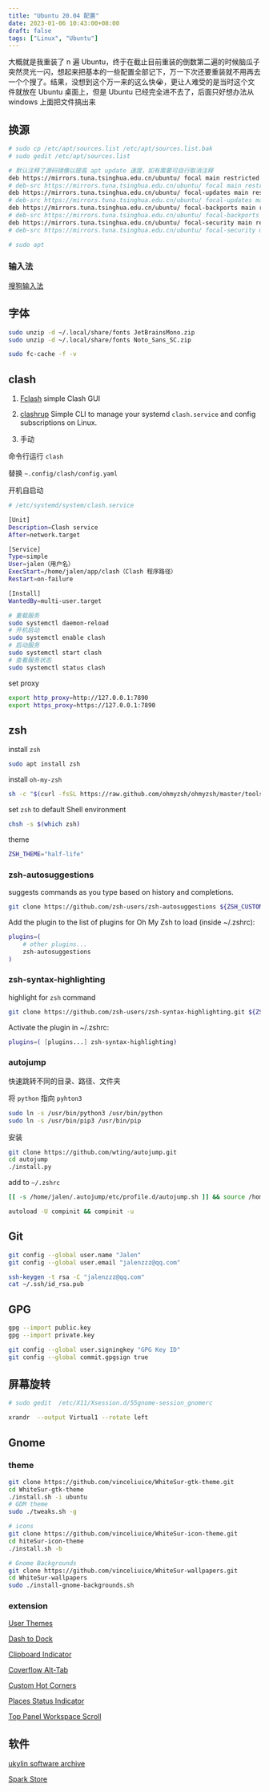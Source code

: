 ```yaml
---
title: "Ubuntu 20.04 配置"
date: 2023-01-06 10:43:00+08:00
draft: false
tags: ["Linux", "Ubuntu"]
---
```


大概就是我重装了 n 遍 Ubuntu，终于在截止目前重装的倒数第二遍的时候脑瓜子突然灵光一闪，想起来把基本的一些配置全部记下，万一下次还要重装就不用再去一个个搜了。结果，没想到这个万一来的这么快:sob:，更让人难受的是当时这个文件就放在 Ubuntu 桌面上，但是 Ubuntu 已经完全进不去了，后面只好想办法从 windows 上面把文件搞出来

## 换源

```sh
# sudo cp /etc/apt/sources.list /etc/apt/sources.list.bak
# sudo gedit /etc/apt/sources.list

# 默认注释了源码镜像以提高 apt update 速度，如有需要可自行取消注释
deb https://mirrors.tuna.tsinghua.edu.cn/ubuntu/ focal main restricted universe multiverse
# deb-src https://mirrors.tuna.tsinghua.edu.cn/ubuntu/ focal main restricted universe multiverse
deb https://mirrors.tuna.tsinghua.edu.cn/ubuntu/ focal-updates main restricted universe multiverse
# deb-src https://mirrors.tuna.tsinghua.edu.cn/ubuntu/ focal-updates main restricted universe multiverse
deb https://mirrors.tuna.tsinghua.edu.cn/ubuntu/ focal-backports main restricted universe multiverse
# deb-src https://mirrors.tuna.tsinghua.edu.cn/ubuntu/ focal-backports main restricted universe multiverse
deb https://mirrors.tuna.tsinghua.edu.cn/ubuntu/ focal-security main restricted universe multiverse
# deb-src https://mirrors.tuna.tsinghua.edu.cn/ubuntu/ focal-security main restricted universe multiverse

# sudo apt
```

### 输入法

[搜狗输入法][]

## 字体

```sh
sudo unzip -d ~/.local/share/fonts JetBrainsMono.zip
sudo unzip -d ~/.local/share/fonts Noto_Sans_SC.zip

sudo fc-cache -f -v
```

## clash

1. [Fclash][] simple Clash GUI

2. [clashrup][] Simple CLI to manage your systemd `clash.service` and config subscriptions on Linux.

3. 手动

命令行运行 `clash`

替换 `~.config/clash/config.yaml`

开机自启动

```sh
# /etc/systemd/system/clash.service

[Unit]
Description=Clash service
After=network.target

[Service]
Type=simple
User=jalen（用户名）
ExecStart=/home/jalen/app/clash（Clash 程序路径）
Restart=on-failure

[Install]
WantedBy=multi-user.target
```

```sh
# 重载服务
sudo systemctl daemon-reload
# 开机启动
sudo systemctl enable clash
# 启动服务
sudo systemctl start clash
# 查看服务状态
sudo systemctl status clash
```

set proxy

```sh
export http_proxy=http://127.0.0.1:7890
export https_proxy=https://127.0.0.1:7890
```

## zsh

install `zsh`

```sh
sudo apt install zsh
```

install `oh-my-zsh`

```sh
sh -c "$(curl -fsSL https://raw.github.com/ohmyzsh/ohmyzsh/master/tools/install.sh)"
```

set `zsh` to default Shell environment

```sh
chsh -s $(which zsh)
```

theme

```sh
ZSH_THEME="half-life"
```

### zsh-autosuggestions

suggests commands as you type based on history and completions.

```sh
git clone https://github.com/zsh-users/zsh-autosuggestions ${ZSH_CUSTOM:-~/.oh-my-zsh/custom}/plugins/zsh-autosuggestions
```

Add the plugin to the list of plugins for Oh My Zsh to load (inside ~/.zshrc):

```sh
plugins=( 
    # other plugins...
    zsh-autosuggestions
)
```

### zsh-syntax-highlighting

highlight for `zsh` command

```sh
git clone https://github.com/zsh-users/zsh-syntax-highlighting.git ${ZSH_CUSTOM:-~/.oh-my-zsh/custom}/plugins/zsh-syntax-highlighting
```

Activate the plugin in ~/.zshrc:

```sh
plugins=( [plugins...] zsh-syntax-highlighting)
```

### autojump

快速跳转不同的目录、路径、文件夹

将 `python` 指向 `pyhton3`

```sh
sudo ln -s /usr/bin/python3 /usr/bin/python
sudo ln -s /usr/bin/pip3 /usr/bin/pip
```

安装

```bash
git clone https://github.com/wting/autojump.git
cd autojump
./install.py
```

add to `~/.zshrc`

```sh
[[ -s /home/jalen/.autojump/etc/profile.d/autojump.sh ]] && source /home/jalen/.autojump/etc/profile.d/autojump.sh

autoload -U compinit && compinit -u
```

## Git

```sh
git config --global user.name "Jalen"
git config --global user.email "jalenzzz@qq.com"

ssh-keygen -t rsa -C "jalenzzz@qq.com"
cat ~/.ssh/id_rsa.pub
```

## GPG

```sh
gpg --import public.key
gpg --import private.key

git config --global user.signingkey "GPG Key ID"
git config --global commit.gpgsign true
```

## 屏幕旋转

```sh
# sudo gedit  /etc/X11/Xsession.d/55gnome-session_gnomerc

xrandr  --output Virtual1 --rotate left
```

## Gnome

### theme

```sh
git clone https://github.com/vinceliuice/WhiteSur-gtk-theme.git
cd WhiteSur-gtk-theme
./install.sh -i ubuntu
# GDM theme
sudo ./tweaks.sh -g

# icons
git clone https://github.com/vinceliuice/WhiteSur-icon-theme.git
cd hiteSur-icon-theme
./install.sh -b

# Gnome Backgrounds
git clone https://github.com/vinceliuice/WhiteSur-wallpapers.git
cd WhiteSur-wallpapers
sudo ./install-gnome-backgrounds.sh
```

### extension

[User Themes][]

[Dash to Dock][]

[Clipboard Indicator][]

[Coverflow Alt-Tab][]

[Custom Hot Corners][]

[Places Status Indicator][]

[Top Panel Workspace Scroll][]

## 软件

[ukylin software archive][]

[Spark Store][]

<!-- END -->

[搜狗输入法]: https://shurufa.sogou.com/linux/guide
[Fclash]: https://github.com/Kingtous/Fclash
[clashrup]: https://github.com/spencerwooo/clashrup

[User Themes]: https://extensions.gnome.org/extension/19/user-themes/
[Dash to Dock]: https://extensions.gnome.org/extension/307/dash-to-dock/
[Clipboard Indicator]: https://extensions.gnome.org/extension/779/clipboard-indicator/
[Coverflow Alt-Tab]: https://extensions.gnome.org/extension/97/coverflow-alt-tab/
[Custom Hot Corners]: https://extensions.gnome.org/extension/1362/custom-hot-corners/
[Places Status Indicator]: https://extensions.gnome.org/extension/8/places-status-indicator/
[Top Panel Workspace Scroll]: https://extensions.gnome.org/extension/701/top-panel-workspace-scroll/

[ukylin software archive]: https://archive.ubuntukylin.com/software/pool/partner/
[Spark Store]: https://www.spark-app.store/download
